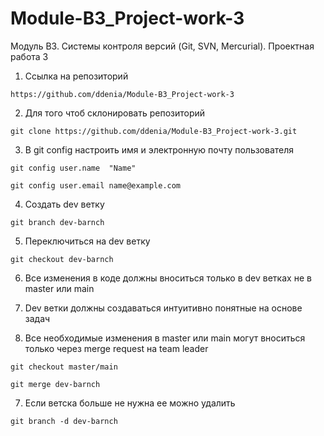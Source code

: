 # Module-B3_Project-work-3
Модуль B3. Системы контроля версий (Git, SVN, Mercurial). Проектная работа 3


1) Ссылка на репозиторий

`https://github.com/ddenia/Module-B3_Project-work-3`

2) Для того чтоб склонировать репозиторий

`git clone https://github.com/ddenia/Module-B3_Project-work-3.git`

3) В git config настроить имя и электронную почту пользователя

`git config user.name  "Name"`

`git config user.email name@example.com`

4) Создать dev ветку 

`git branch dev-barnch`

5) Переключиться на dev ветку
 
`git checkout dev-barnch`

6) Все изменения в коде должны вноситься только в  dev ветках не в master или main 

5) Dev ветки должны создаваться интуитивно понятные на основе задач

6) Все необходимые изменения в master или main могут вноситься только через merge request на team leader

`git checkout master/main`

`git merge dev-barnch`

7) Если ветска больше не нужна ее можно удалить

`git branch -d dev-barnch`
